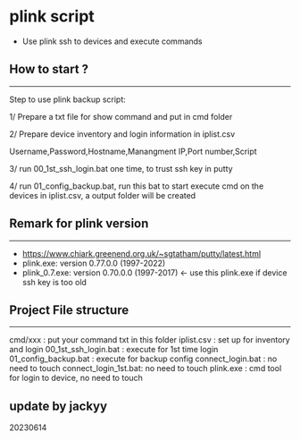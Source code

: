 # plink script
* Use plink ssh to devices and execute commands

## How to start ?
---
Step to use plink backup script:

1/ Prepare a txt file for show command and put in cmd folder

2/ Prepare device inventory and login information in iplist.csv

Username,Password,Hostname,Manangment IP,Port number,Script

3/ run 00_1st_ssh_login.bat one time, to trust ssh key in putty

4/ run 01_config_backup.bat, run this bat to start execute cmd on the devices in iplist.csv, a output folder will be created

## Remark for plink version
---
* https://www.chiark.greenend.org.uk/~sgtatham/putty/latest.html
* plink.exe: version 0.77.0.0 (1997-2022)
* plink_0.7.exe: version 0.70.0.0 (1997-2017) <- use this plink.exe if device ssh key is too old


## Project File structure
---
cmd/xxx              : put your command txt in this folder
iplist.csv           : set up for inventory and login
00_1st_ssh_login.bat : execute for 1st time login
01_config_backup.bat : execute for backup config
connect_login.bat    : no need to touch
connect_login_1st.bat: no need to touch
plink.exe            : cmd tool for login to device, no need to touch

## update by jackyy
20230614
